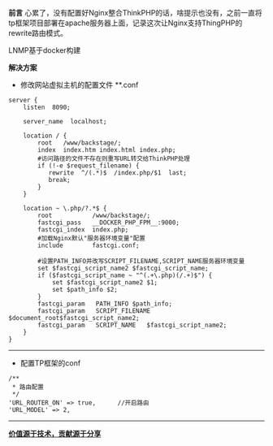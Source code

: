 **前言**
心累了，没有配置好Nginx整合ThinkPHP的话，啥提示也没有，之前一直将tp框架项目部署在apache服务器上面，记录这次让Nginx支持ThingPHP的rewrite路由模式。

LNMP基于docker构建

**解决方案**

- 修改网站虚拟主机的配置文件 **.conf

~~~
server {
    listen  8090;

    server_name  localhost;

    location / { 
        root   /www/backstage/;
        index  index.htm index.html index.php;  
        #访问路径的文件不存在则重写URL转交给ThinkPHP处理  
        if (!-e $request_filename) {  
           rewrite  ^/(.*)$  /index.php/$1  last;  
           break;  
        }  
    }  

    location ~ \.php/?.*$ {  
        root           /www/backstage/;
        fastcgi_pass   __DOCKER_PHP_FPM__:9000;
        fastcgi_index  index.php; 
        #加载Nginx默认"服务器环境变量"配置  
        include        fastcgi.conf;  
          
        #设置PATH_INFO并改写SCRIPT_FILENAME,SCRIPT_NAME服务器环境变量  
        set $fastcgi_script_name2 $fastcgi_script_name;  
        if ($fastcgi_script_name ~ "^(.+\.php)(/.+)$") {  
            set $fastcgi_script_name2 $1;  
            set $path_info $2;  
        }  
        fastcgi_param   PATH_INFO $path_info;  
        fastcgi_param   SCRIPT_FILENAME   $document_root$fastcgi_script_name2;  
        fastcgi_param   SCRIPT_NAME   $fastcgi_script_name2;  
    }  
}

~~~

___


- 配置TP框架的conf

~~~
/**
 * 路由配置
 */
'URL_ROUTER_ON' => true,      //开启路由
'URL_MODEL' => 2,
~~~

___

**[价值源于技术，贡献源于分享](https://github.com/alicfeng)**
